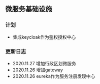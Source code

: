## 微服务基础设施

### 计划

- 集成keycloak作为鉴权授权中心

### 更新日志

- 2020.11.27 增加行政区划微服务
- 2020.11.26 增加gateway
- 2020.11.26 eureka作为服务注册发现中心